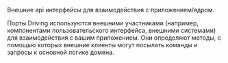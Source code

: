 Внешние api интерфейсы для взаимодействия с приложением/ядром.

Порты Driving используются внешними участниками (например, компонентами пользовательского интерфейса, внешними системами) для взаимодействия с вашим приложением. Они определяют методы, с помощью которых внешние клиенты могут посылать команды и запросы к основной логике домена.